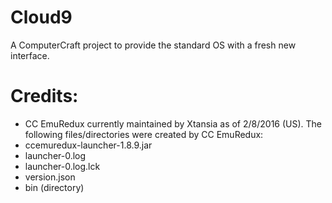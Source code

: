 # Cloud9
A ComputerCraft project to provide the standard OS with a fresh new interface.

# Credits:
- CC EmuRedux currently maintained by Xtansia as of 2/8/2016 (US).
The following files/directories were created by CC EmuRedux:
- ccemuredux-launcher-1.8.9.jar
- launcher-0.log
- launcher-0.log.lck
- version.json
- bin (directory)
